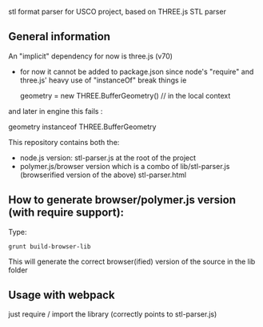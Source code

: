 stl format parser for USCO project, based on THREE.js STL parser


General information
-------------------
An "implicit" dependency for now is three.js (v70)
- for now it cannot be added to package.json since node's "require"
and three.js' heavy use of "instanceOf" break things ie

  geometry = new THREE.BufferGeometry() // in the local context
  
and later in engine this fails :

  geometry instanceof THREE.BufferGeometry
  

This repository contains both the:
- node.js version:
stl-parser.js at the root of the project
- polymer.js/browser version which is a combo of
lib/stl-parser.js (browserified version of the above)
stl-parser.html


How to generate browser/polymer.js version (with require support):
------------------------------------------------------------------
Type: 

    grunt build-browser-lib

This will generate the correct browser(ified) version of the source in the lib folder


Usage with webpack
------------------

  just require / import the library (correctly points to stl-parser.js)
